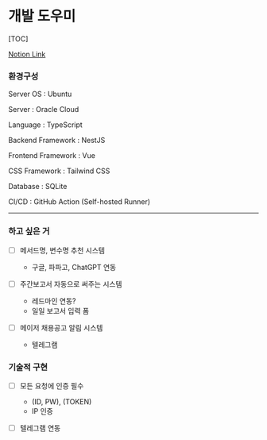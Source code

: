 # 개발 도우미

[TOC]

[Notion Link]()

### 환경구성

Server OS : Ubuntu

Server : Oracle Cloud

Language : TypeScript

Backend Framework : NestJS

Frontend Framework : Vue

CSS Framework : Tailwind CSS

Database : SQLite

CI/CD : GitHub Action (Self-hosted Runner)

---

### 하고 싶은 거

- [ ] 메서드명, 변수명 추천 시스템

  - 구글, 파파고, ChatGPT 연동

- [ ] 주간보고서 자동으로 써주는 시스템

  - 레드마인 연동?
  - 일일 보고서 입력 폼

- [ ] 메이저 채용공고 알림 시스템

  - 텔레그램

### 기술적 구현

- [ ] 모든 요청에 인증 필수

  - (ID, PW), (TOKEN)
  - IP 인증

- [ ] 텔레그램 연동
